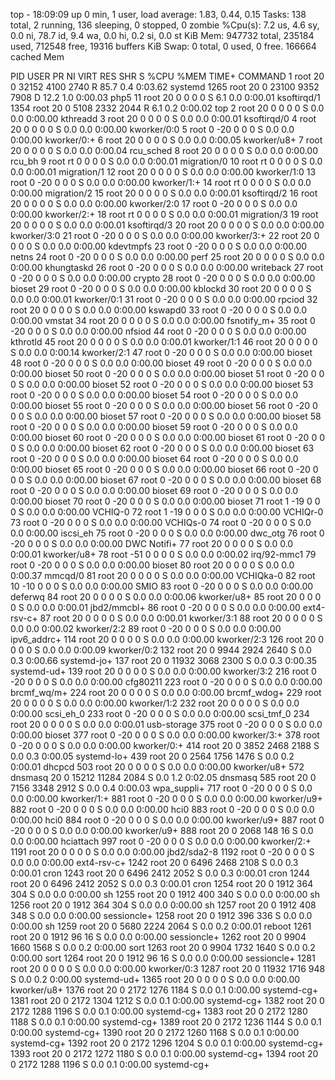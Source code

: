top - 18:09:09 up 0 min,  1 user,  load average: 1.83, 0.44, 0.15
Tasks: 138 total,   2 running, 136 sleeping,   0 stopped,   0 zombie
%Cpu(s):  7.2 us,  4.6 sy,  0.0 ni, 78.7 id,  9.4 wa,  0.0 hi,  0.2 si,  0.0 st
KiB Mem:    947732 total,   235184 used,   712548 free,    19316 buffers
KiB Swap:        0 total,        0 used,        0 free.   166664 cached Mem

  PID USER      PR  NI    VIRT    RES    SHR S  %CPU %MEM     TIME+ COMMAND
    1 root      20   0   32152   4100   2740 R  85.7  0.4   0:03.62 systemd
 1265 root      20   0   23100   9352   7908 D  12.2  1.0   0:00.03 php5
   11 root      20   0       0      0      0 S   6.1  0.0   0:00.01 ksoftirqd/1
 1354 root      20   0    5108   2332   2044 R   6.1  0.2   0:00.02 top
    2 root      20   0       0      0      0 S   0.0  0.0   0:00.00 kthreadd
    3 root      20   0       0      0      0 S   0.0  0.0   0:00.01 ksoftirqd/0
    4 root      20   0       0      0      0 S   0.0  0.0   0:00.00 kworker/0:0
    5 root       0 -20       0      0      0 S   0.0  0.0   0:00.00 kworker/0:+
    6 root      20   0       0      0      0 S   0.0  0.0   0:00.05 kworker/u8+
    7 root      20   0       0      0      0 S   0.0  0.0   0:00.04 rcu_sched
    8 root      20   0       0      0      0 S   0.0  0.0   0:00.00 rcu_bh
    9 root      rt   0       0      0      0 S   0.0  0.0   0:00.01 migration/0
   10 root      rt   0       0      0      0 S   0.0  0.0   0:00.01 migration/1
   12 root      20   0       0      0      0 S   0.0  0.0   0:00.00 kworker/1:0
   13 root       0 -20       0      0      0 S   0.0  0.0   0:00.00 kworker/1:+
   14 root      rt   0       0      0      0 S   0.0  0.0   0:00.00 migration/2
   15 root      20   0       0      0      0 S   0.0  0.0   0:00.01 ksoftirqd/2
   16 root      20   0       0      0      0 S   0.0  0.0   0:00.00 kworker/2:0
   17 root       0 -20       0      0      0 S   0.0  0.0   0:00.00 kworker/2:+
   18 root      rt   0       0      0      0 S   0.0  0.0   0:00.01 migration/3
   19 root      20   0       0      0      0 S   0.0  0.0   0:00.01 ksoftirqd/3
   20 root      20   0       0      0      0 S   0.0  0.0   0:00.00 kworker/3:0
   21 root       0 -20       0      0      0 S   0.0  0.0   0:00.00 kworker/3:+
   22 root      20   0       0      0      0 S   0.0  0.0   0:00.00 kdevtmpfs
   23 root       0 -20       0      0      0 S   0.0  0.0   0:00.00 netns
   24 root       0 -20       0      0      0 S   0.0  0.0   0:00.00 perf
   25 root      20   0       0      0      0 S   0.0  0.0   0:00.00 khungtaskd
   26 root       0 -20       0      0      0 S   0.0  0.0   0:00.00 writeback
   27 root       0 -20       0      0      0 S   0.0  0.0   0:00.00 crypto
   28 root       0 -20       0      0      0 S   0.0  0.0   0:00.00 bioset
   29 root       0 -20       0      0      0 S   0.0  0.0   0:00.00 kblockd
   30 root      20   0       0      0      0 S   0.0  0.0   0:00.01 kworker/0:1
   31 root       0 -20       0      0      0 S   0.0  0.0   0:00.00 rpciod
   32 root      20   0       0      0      0 S   0.0  0.0   0:00.00 kswapd0
   33 root       0 -20       0      0      0 S   0.0  0.0   0:00.00 vmstat
   34 root      20   0       0      0      0 S   0.0  0.0   0:00.00 fsnotify_m+
   35 root       0 -20       0      0      0 S   0.0  0.0   0:00.00 nfsiod
   44 root       0 -20       0      0      0 S   0.0  0.0   0:00.00 kthrotld
   45 root      20   0       0      0      0 S   0.0  0.0   0:00.01 kworker/1:1
   46 root      20   0       0      0      0 S   0.0  0.0   0:00.14 kworker/2:1
   47 root       0 -20       0      0      0 S   0.0  0.0   0:00.00 bioset
   48 root       0 -20       0      0      0 S   0.0  0.0   0:00.00 bioset
   49 root       0 -20       0      0      0 S   0.0  0.0   0:00.00 bioset
   50 root       0 -20       0      0      0 S   0.0  0.0   0:00.00 bioset
   51 root       0 -20       0      0      0 S   0.0  0.0   0:00.00 bioset
   52 root       0 -20       0      0      0 S   0.0  0.0   0:00.00 bioset
   53 root       0 -20       0      0      0 S   0.0  0.0   0:00.00 bioset
   54 root       0 -20       0      0      0 S   0.0  0.0   0:00.00 bioset
   55 root       0 -20       0      0      0 S   0.0  0.0   0:00.00 bioset
   56 root       0 -20       0      0      0 S   0.0  0.0   0:00.00 bioset
   57 root       0 -20       0      0      0 S   0.0  0.0   0:00.00 bioset
   58 root       0 -20       0      0      0 S   0.0  0.0   0:00.00 bioset
   59 root       0 -20       0      0      0 S   0.0  0.0   0:00.00 bioset
   60 root       0 -20       0      0      0 S   0.0  0.0   0:00.00 bioset
   61 root       0 -20       0      0      0 S   0.0  0.0   0:00.00 bioset
   62 root       0 -20       0      0      0 S   0.0  0.0   0:00.00 bioset
   63 root       0 -20       0      0      0 S   0.0  0.0   0:00.00 bioset
   64 root       0 -20       0      0      0 S   0.0  0.0   0:00.00 bioset
   65 root       0 -20       0      0      0 S   0.0  0.0   0:00.00 bioset
   66 root       0 -20       0      0      0 S   0.0  0.0   0:00.00 bioset
   67 root       0 -20       0      0      0 S   0.0  0.0   0:00.00 bioset
   68 root       0 -20       0      0      0 S   0.0  0.0   0:00.00 bioset
   69 root       0 -20       0      0      0 S   0.0  0.0   0:00.00 bioset
   70 root       0 -20       0      0      0 S   0.0  0.0   0:00.00 bioset
   71 root       1 -19       0      0      0 S   0.0  0.0   0:00.00 VCHIQ-0
   72 root       1 -19       0      0      0 S   0.0  0.0   0:00.00 VCHIQr-0
   73 root       0 -20       0      0      0 S   0.0  0.0   0:00.00 VCHIQs-0
   74 root       0 -20       0      0      0 S   0.0  0.0   0:00.00 iscsi_eh
   75 root       0 -20       0      0      0 S   0.0  0.0   0:00.00 dwc_otg
   76 root       0 -20       0      0      0 S   0.0  0.0   0:00.00 DWC Notifi+
   77 root      20   0       0      0      0 S   0.0  0.0   0:00.01 kworker/u8+
   78 root     -51   0       0      0      0 S   0.0  0.0   0:00.02 irq/92-mmc1
   79 root       0 -20       0      0      0 S   0.0  0.0   0:00.00 bioset
   80 root      20   0       0      0      0 S   0.0  0.0   0:00.37 mmcqd/0
   81 root      20   0       0      0      0 S   0.0  0.0   0:00.00 VCHIQka-0
   82 root      10 -10       0      0      0 S   0.0  0.0   0:00.00 SMIO
   83 root       0 -20       0      0      0 S   0.0  0.0   0:00.00 deferwq
   84 root      20   0       0      0      0 S   0.0  0.0   0:00.06 kworker/u8+
   85 root      20   0       0      0      0 S   0.0  0.0   0:00.01 jbd2/mmcbl+
   86 root       0 -20       0      0      0 S   0.0  0.0   0:00.00 ext4-rsv-c+
   87 root      20   0       0      0      0 S   0.0  0.0   0:00.01 kworker/3:1
   88 root      20   0       0      0      0 S   0.0  0.0   0:00.02 kworker/2:2
   89 root       0 -20       0      0      0 S   0.0  0.0   0:00.00 ipv6_addrc+
  114 root      20   0       0      0      0 S   0.0  0.0   0:00.00 kworker/2:3
  126 root      20   0       0      0      0 S   0.0  0.0   0:00.09 kworker/0:2
  132 root      20   0    9944   2924   2640 S   0.0  0.3   0:00.66 systemd-jo+
  137 root      20   0   11932   3068   2300 S   0.0  0.3   0:00.35 systemd-ud+
  139 root      20   0       0      0      0 S   0.0  0.0   0:00.00 kworker/3:2
  216 root       0 -20       0      0      0 S   0.0  0.0   0:00.00 cfg80211
  223 root       0 -20       0      0      0 S   0.0  0.0   0:00.00 brcmf_wq/m+
  224 root      20   0       0      0      0 S   0.0  0.0   0:00.00 brcmf_wdog+
  229 root      20   0       0      0      0 S   0.0  0.0   0:00.00 kworker/1:2
  232 root      20   0       0      0      0 S   0.0  0.0   0:00.00 scsi_eh_0
  233 root       0 -20       0      0      0 S   0.0  0.0   0:00.00 scsi_tmf_0
  234 root      20   0       0      0      0 S   0.0  0.0   0:00.01 usb-storage
  375 root       0 -20       0      0      0 S   0.0  0.0   0:00.00 bioset
  377 root       0 -20       0      0      0 S   0.0  0.0   0:00.00 kworker/3:+
  378 root       0 -20       0      0      0 S   0.0  0.0   0:00.00 kworker/0:+
  414 root      20   0    3852   2468   2188 S   0.0  0.3   0:00.05 systemd-lo+
  439 root      20   0    2564   1756   1476 S   0.0  0.2   0:00.01 dhcpcd
  503 root      20   0       0      0      0 S   0.0  0.0   0:00.00 kworker/u8+
  572 dnsmasq   20   0   15212  11284   2084 S   0.0  1.2   0:02.05 dnsmasq
  585 root      20   0    7156   3348   2912 S   0.0  0.4   0:00.03 wpa_suppli+
  717 root       0 -20       0      0      0 S   0.0  0.0   0:00.00 kworker/1:+
  881 root       0 -20       0      0      0 S   0.0  0.0   0:00.00 kworker/u9+
  882 root       0 -20       0      0      0 S   0.0  0.0   0:00.00 hci0
  883 root       0 -20       0      0      0 S   0.0  0.0   0:00.00 hci0
  884 root       0 -20       0      0      0 S   0.0  0.0   0:00.00 kworker/u9+
  887 root       0 -20       0      0      0 S   0.0  0.0   0:00.00 kworker/u9+
  888 root      20   0    2068    148     16 S   0.0  0.0   0:00.00 hciattach
  997 root       0 -20       0      0      0 S   0.0  0.0   0:00.00 kworker/2:+
 1191 root      20   0       0      0      0 S   0.0  0.0   0:00.00 jbd2/sda2-8
 1192 root       0 -20       0      0      0 S   0.0  0.0   0:00.00 ext4-rsv-c+
 1242 root      20   0    6496   2468   2108 S   0.0  0.3   0:00.01 cron
 1243 root      20   0    6496   2412   2052 S   0.0  0.3   0:00.01 cron
 1244 root      20   0    6496   2412   2052 S   0.0  0.3   0:00.01 cron
 1254 root      20   0    1912    364    304 S   0.0  0.0   0:00.00 sh
 1255 root      20   0    1912    400    340 S   0.0  0.0   0:00.00 sh
 1256 root      20   0    1912    364    304 S   0.0  0.0   0:00.00 sh
 1257 root      20   0    1912    408    348 S   0.0  0.0   0:00.00 sessioncle+
 1258 root      20   0    1912    396    336 S   0.0  0.0   0:00.00 sh
 1259 root      20   0    5680   2224   2064 S   0.0  0.2   0:00.01 reboot
 1261 root      20   0    1912     96     16 S   0.0  0.0   0:00.00 sessioncle+
 1262 root      20   0    9904   1660   1568 S   0.0  0.2   0:00.00 sort
 1263 root      20   0    9904   1732   1640 S   0.0  0.2   0:00.00 sort
 1264 root      20   0    1912     96     16 S   0.0  0.0   0:00.00 sessioncle+
 1281 root      20   0       0      0      0 S   0.0  0.0   0:00.00 kworker/0:3
 1287 root      20   0   11932   1716    948 S   0.0  0.2   0:00.00 systemd-ud+
 1365 root      20   0       0      0      0 S   0.0  0.0   0:00.00 kworker/u8+
 1376 root      20   0    2172   1276   1184 S   0.0  0.1   0:00.00 systemd-cg+
 1381 root      20   0    2172   1304   1212 S   0.0  0.1   0:00.00 systemd-cg+
 1382 root      20   0    2172   1288   1196 S   0.0  0.1   0:00.00 systemd-cg+
 1383 root      20   0    2172   1280   1188 S   0.0  0.1   0:00.00 systemd-cg+
 1389 root      20   0    2172   1236   1144 S   0.0  0.1   0:00.00 systemd-cg+
 1390 root      20   0    2172   1260   1168 S   0.0  0.1   0:00.00 systemd-cg+
 1392 root      20   0    2172   1296   1204 S   0.0  0.1   0:00.00 systemd-cg+
 1393 root      20   0    2172   1272   1180 S   0.0  0.1   0:00.00 systemd-cg+
 1394 root      20   0    2172   1288   1196 S   0.0  0.1   0:00.00 systemd-cg+
